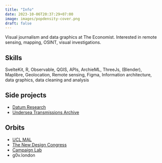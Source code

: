```yaml
---
title: "Info"
date: 2023-10-06T20:37:29+07:00
image: images/popdensity-cover.png
draft: false
---
```


Visual journalism and data graphics at The Economist. Interested in remote sensing, mapping, OSINT, visual investigations.

## Skills

SvelteKit, R, Observable, QGIS, APIs, ArchieML, ThreeJs, (Blender), Maplibre, Geolocation, Remote sensing, Figma, Information architecture, data graphics, data cleaning and analysis

## Side projects

- [Datum Research](https://datumgraphics.com/)
- [Undersea Transmissions Archive](https://josephc.net/undersea_transmissions_archive/)

## Orbits

- [UCL MAL](https://www.uclmal.com/)
- [The New Design Congress](https://newdesigncongress.org/en/)
- [Campaign Lab](https://campaignlab.uk/)
- g0v.london
